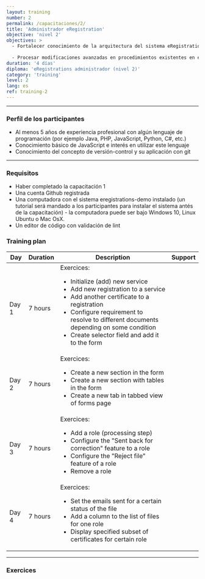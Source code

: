 ```yaml
---
layout: training
number: 2
permalink: /capacitaciones/2/
title: 'Administrador eRegistration'
objective: 'nivel 2'
objectives: >
  - Fortalecer conocimiento de la arquitectura del sistema eRegistrations
  
  - Procesar modificaciones avanzadas en procedimientos existentes en el sistema
duration: '4 días'
diploma: 'eRegistrations administrador (nivel 2)'
category: 'training'
level: 2
lang: es
ref: training-2
---
```


----------

### Perfíl de los participantes

- Al menos 5 años de experiencia profesional con algún lenguaje de programación (por ejemplo Java, PHP, JavaScript, Python, C#, etc.)
- Conocimiento básico de JavaScript e interés en utilizar este lenguaje
- Conocimiento del concepto de versión-control y su aplicación con git


--------------------

### Requisitos

- Haber completado la capacitación 1
- Una cuenta Github registrada
- Una computadora con el sistema eregistrations-demo instalado (un tutorial será mandado a los participantes para instalar el sistema antés de la capacitación) - la computadora puede ser bajo Windows 10, Linux Ubuntu o Mac OsX.
- Un editor de código con validación de lint

### Training plan

<table class="table table-bordered table-striped">
	<thead>
	  <tr>
	    <th>Day</th>
	    <th>Duration</th>
	    <th>Description</th>
	    <th>Support</th>
	  </tr>
	</thead>
	<tbody>
	  <tr>
	    <td>Day 1</td>
	    <td>7 hours</td>
	    <td>Exercices:<ul>
<li>Initialize (add) new service</li>
<li>Add new registration to a service</li>
<li>Add another certificate to a registration</li>
<li>Configure requirement to resolve to different documents depending on some condition</li>
<li>Create selector field and add it to the form</li>
</ul>
			</td>
	    <td></td>
	  </tr>
	  <tr>
	    <td>Day 2</td>
	    <td>7 hours</td>
	    <td>Exercices:<ul>
<li>Create a new section in the form</li>
<li>Create a new section with tables in the form</li>
<li>Create a new tab in tabbed view of forms page</li>
</ul>
			</td>
	    <td></td>
	  </tr>
	  <tr>
	    <td>Day 3</td>
	    <td>7 hours</td>
	    <td>Exercices:<ul>
<li>Add a role (processing step)</li>
<li>Configure the "Sent back for correction" feature to a role</li>
<li>Configure the "Reject file" feature of a role</li>
<li>Remove a role</li>
</ul>
			</td>
	    <td></td>
	  </tr>
	  <tr>
	    <td>Day 4</td>
	    <td>7 hours</td>
	    <td>Exercices:<ul>
<li>Set the emails sent for a certain status of the file</li>
<li>Add a column to the list of files for one role</li>
<li>Display specified subset of certificates for certain role</li>
</ul>
			</td>
	    <td></td>
	  </tr>
	</tbody>
</table>


----------

### Exercices
